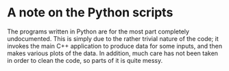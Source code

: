 # A note on the Python scripts
The programs written in Python are for the most part completely
undocumented. This is simply due to the rather trivial nature of the
code; it invokes the main C++ application to produce data for some
inputs, and then makes various plots of the data. In addition, much
care has not been taken in order to clean the code, so parts of it is
quite messy. 
